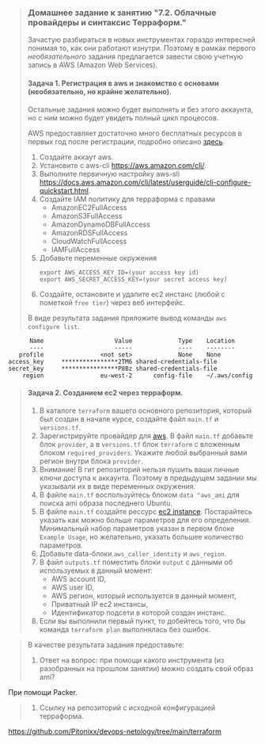 >### Домашнее задание к занятию "7.2. Облачные провайдеры и синтаксис Терраформ."
>
>Зачастую разбираться в новых инструментах гораздо интересней понимая то, как они работают изнутри. 
>Поэтому в рамках первого *необязательного* задания предлагается завести свою учетную запись в AWS (Amazon Web Services).
>
>#### Задача 1. Регистрация в aws и знакомство с основами (необязательно, но крайне желательно).
>
>Остальные задания можно будет выполнять и без этого аккаунта, но с ним можно будет увидеть полный цикл процессов. 
>
>AWS предоставляет достаточно много бесплатных ресурсов в первых год после регистрации, подробно описано [здесь](https://aws.amazon.com/free/).
>1. Создайте аккаут aws.
>1. Установите c aws-cli https://aws.amazon.com/cli/.
>1. Выполните первичную настройку aws-sli https://docs.aws.amazon.com/cli/latest/userguide/cli-configure-quickstart.html.
>1. Создайте IAM политику для терраформа c правами
>    * AmazonEC2FullAccess
>    * AmazonS3FullAccess
>    * AmazonDynamoDBFullAccess
>    * AmazonRDSFullAccess
>    * CloudWatchFullAccess
>    * IAMFullAccess
>1. Добавьте переменные окружения 
>    ```
>    export AWS_ACCESS_KEY_ID=(your access key id)
>    export AWS_SECRET_ACCESS_KEY=(your secret access key)
>    ```
>1. Создайте, остановите и удалите ec2 инстанс (любой с пометкой `free tier`) через веб интерфейс. 
>
>В виде результата задания приложите вывод команды `aws configure list`.

```text
      Name                    Value             Type    Location
      ----                    -----             ----    --------
   profile                <not set>             None    None
access_key     ****************2TM6 shared-credentials-file
secret_key     ****************P8Bz shared-credentials-file
    region                eu-west-2      config-file    ~/.aws/config
```

>#### Задача 2. Созданием ec2 через терраформ. 
>
>1. В каталоге `terraform` вашего основного репозитория, который был создан в начале курсе, создайте файл `main.tf` и `versions.tf`.
>1. Зарегистрируйте провайдер для [aws](https://registry.terraform.io/providers/hashicorp/aws/latest/docs). В файл `main.tf` добавьте
>блок `provider`, а в `versions.tf` блок `terraform` с вложенным блоком `required_providers`. Укажите любой выбранный вами регион 
>внутри блока `provider`.
>1. Внимание! В гит репозиторий нельзя пушить ваши личные ключи доступа к аккаунта. Поэтому в предыдущем задании мы указывали
>их в виде переменных окружения. 
>1. В файле `main.tf` воспользуйтесь блоком `data "aws_ami` для поиска ami образа последнего Ubuntu.  
>1. В файле `main.tf` создайте рессурс [ec2 instance](https://registry.terraform.io/providers/hashicorp/aws/latest/docs/resources/instance).
>Постарайтесь указать как можно больше параметров для его определения. Минимальный набор параметров указан в первом блоке 
>`Example Usage`, но желательно, указать большее количество параметров. 
>1. Добавьте data-блоки `aws_caller_identity` и `aws_region`.
>1. В файл `outputs.tf` поместить блоки `output` с данными об используемых в данный момент: 
>    * AWS account ID,
>    * AWS user ID,
>    * AWS регион, который используется в данный момент, 
>    * Приватный IP ec2 инстансы,
>    * Идентификатор подсети в которой создан инстанс.  
>1. Если вы выполнили первый пункт, то добейтесь того, что бы команда `terraform plan` выполнялась без ошибок. 

>В качестве результата задания предоставьте:
>1. Ответ на вопрос: при помощи какого инструмента (из разобранных на прошлом занятии) можно создать свой образ ami?

При помощи Packer.

>1. Ссылку на репозиторий с исходной конфигурацией терраформа.  

https://github.com/Pitonixx/devops-netology/tree/main/terraform

